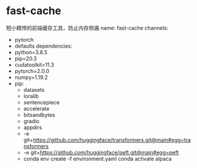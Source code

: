 # fast-cache
短小精悍的前端缓存工具，防止内存侧漏
name: fast-cache
channels:
  - pytorch
  - defaults
dependencies:
  - python=3.8.5
  - pip=20.3
  - cudatoolkit=11.3
  - pytorch=2.0.0
  - numpy=1.19.2
  - pip:
    - datasets
    - loralib 
    - sentencepiece
    - accelerate
    - bitsandbytes
    - gradio
    - appdirs
    - -e git+https://github.com/huggingface/transformers.git@main#egg=transformers
    - -e git+https://github.com/huggingface/peft.git@main#egg=peft
    - conda env create -f environment.yaml
conda activate alpaca
